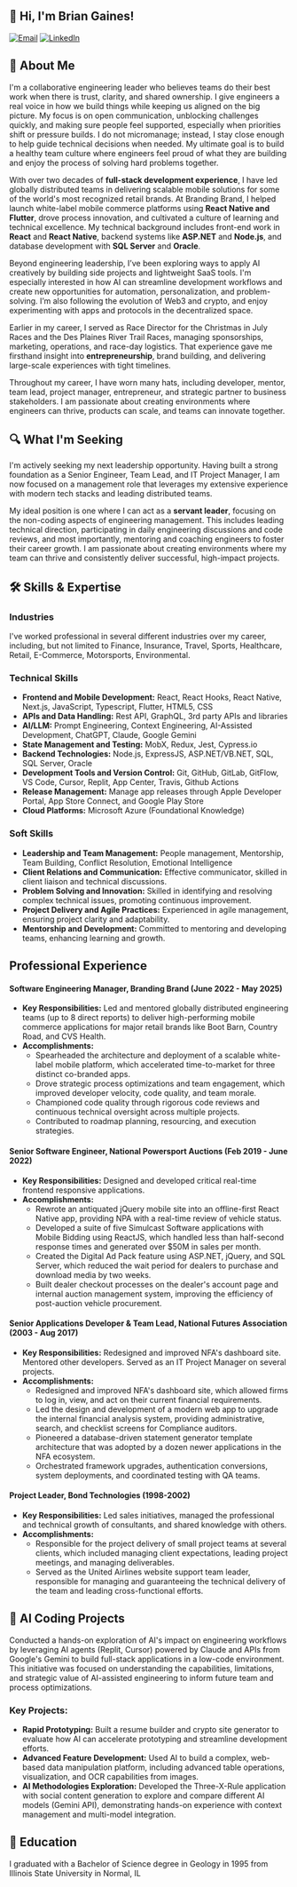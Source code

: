 ## 👋 Hi, I'm Brian Gaines!

[![Email](https://img.shields.io/badge/Email-D14836?style=for-the-badge&logo=gmail&logoColor=white)](mailto:briang.sandiego@gmail.com) [![LinkedIn](https://img.shields.io/badge/LinkedIn-0077B5?style=for-the-badge&logo=linkedin&logoColor=white)](https://www.linkedin.com/in/briangaines)

## 🚀 About Me

I'm a collaborative engineering leader who believes teams do their best work when there is trust, clarity, and shared ownership. I give engineers a real voice in how we build things while keeping us aligned on the big picture. My focus is on open communication, unblocking challenges quickly, and making sure people feel supported, especially when priorities shift or pressure builds. I do not micromanage; instead, I stay close enough to help guide technical decisions when needed. My ultimate goal is to build a healthy team culture where engineers feel proud of what they are building and enjoy the process of solving hard problems together.

With over two decades of **full-stack development experience**, I have led globally distributed teams in delivering scalable mobile solutions for some of the world's most recognized retail brands. At Branding Brand, I helped launch white-label mobile commerce platforms using **React Native and Flutter**, drove process innovation, and cultivated a culture of learning and technical excellence. My technical background includes front-end work in **React** and **React Native**, backend systems like **ASP.NET** and **Node.js**, and database development with **SQL Server** and **Oracle**.

Beyond engineering leadership, I’ve been exploring ways to apply AI creatively by building side projects and lightweight SaaS tools. I'm especially interested in how AI can streamline development workflows and create new opportunities for automation, personalization, and problem-solving. I’m also following the evolution of Web3 and crypto, and enjoy experimenting with apps and protocols in the decentralized space.

Earlier in my career, I served as Race Director for the Christmas in July Races and the Des Plaines River Trail Races, managing sponsorships, marketing, operations, and race-day logistics. That experience gave me firsthand insight into **entrepreneurship**, brand building, and delivering large-scale experiences with tight timelines.

Throughout my career, I have worn many hats, including developer, mentor, team lead, project manager, entrepreneur, and strategic partner to business stakeholders. I am passionate about creating environments where engineers can thrive, products can scale, and teams can innovate together.

## 🔍 What I'm Seeking

I'm actively seeking my next leadership opportunity. Having built a strong foundation as a Senior Engineer, Team Lead, and IT Project Manager, I am now focused on a management role that leverages my extensive experience with modern tech stacks and leading distributed teams.

My ideal position is one where I can act as a **servant leader**, focusing on the non-coding aspects of engineering management. This includes leading technical direction, participating in daily engineering discussions and code reviews, and most importantly, mentoring and coaching engineers to foster their career growth. I am passionate about creating environments where my team can thrive and consistently deliver successful, high-impact projects.

## 🛠️ Skills & Expertise

### Industries

I've worked professional in several different industries over my career, including, but not limited to Finance, Insurance, Travel, Sports, Healthcare, Retail, E-Commerce, Motorsports, Environmental. 

### Technical Skills

* **Frontend and Mobile Development:** React, React Hooks, React Native, Next.js, JavaScript, Typescript, Flutter, HTML5, CSS
* **APIs and Data Handling:** Rest API, GraphQL, 3rd party APIs and libraries
* **AI/LLM:** Prompt Engineering, Context Engineering, AI-Assisted Development, ChatGPT, Claude, Google Gemini
* **State Management and Testing:** MobX, Redux, Jest, Cypress.io
* **Backend Technologies:** Node.js, ExpressJS, ASP.NET/VB.NET, SQL, SQL Server, Oracle
* **Development Tools and Version Control:** Git, GitHub, GitLab, GitFlow, VS Code, Cursor, Replit, App Center, Travis, Github Actions
* **Release Management:** Manage app releases through Apple Developer Portal, App Store Connect, and Google Play Store
* **Cloud Platforms:** Microsoft Azure (Foundational Knowledge)

### Soft Skills

* **Leadership and Team Management:** People management, Mentorship, Team Building, Conflict Resolution, Emotional Intelligence
* **Client Relations and Communication:** Effective communicator, skilled in client liaison and technical discussions.
* **Problem Solving and Innovation:** Skilled in identifying and resolving complex technical issues, promoting continuous improvement.
* **Project Delivery and Agile Practices:** Experienced in agile management, ensuring project clarity and adaptability.
* **Mentorship and Development:** Committed to mentoring and developing teams, enhancing learning and growth.

## Professional Experience

#### **Software Engineering Manager, Branding Brand** (June 2022 - May 2025)

* **Key Responsibilities:** Led and mentored globally distributed engineering teams (up to 8 direct reports) to deliver high-performing mobile commerce applications for major retail brands like Boot Barn, Country Road, and CVS Health.
* **Accomplishments:**
    * Spearheaded the architecture and deployment of a scalable white-label mobile platform, which accelerated time-to-market for three distinct co-branded apps.
    * Drove strategic process optimizations and team engagement, which improved developer velocity, code quality, and team morale.
    * Championed code quality through rigorous code reviews and continuous technical oversight across multiple projects.
    * Contributed to roadmap planning, resourcing, and execution strategies.

#### **Senior Software Engineer, National Powersport Auctions** (Feb 2019 - June 2022)

* **Key Responsibilities:** Designed and developed critical real-time frontend responsive applications.
* **Accomplishments:**
    * Rewrote an antiquated jQuery mobile site into an offline-first React Native app, providing NPA with a real-time review of vehicle status.
    * Developed a suite of five Simulcast Software applications with Mobile Bidding using ReactJS, which handled less than half-second response times and generated over $50M in sales per month.
    * Created the Digital Ad Pack feature using ASP.NET, jQuery, and SQL Server, which reduced the wait period for dealers to purchase and download media by two weeks.
    * Built dealer checkout processes on the dealer's account page and internal auction management system, improving the efficiency of post-auction vehicle procurement.

#### **Senior Applications Developer & Team Lead, National Futures Association** (2003 - Aug 2017)

* **Key Responsibilities:** Redesigned and improved NFA's dashboard site. Mentored other developers. Served as an IT Project Manager on several projects.
* **Accomplishments:**
    * Redesigned and improved NFA's dashboard site, which allowed firms to log in, view, and act on their current financial requirements.
    * Led the design and development of a modern web app to upgrade the internal financial analysis system, providing administrative, search, and checklist screens for Compliance auditors.
    * Pioneered a database-driven statement generator template architecture that was adopted by a dozen newer applications in the NFA ecosystem.
    * Orchestrated framework upgrades, authentication conversions, system deployments, and coordinated testing with QA teams.

#### **Project Leader, Bond Technologies** (1998-2002)

* **Key Responsibilities:** Led sales initiatives, managed the professional and technical growth of consultants, and shared knowledge with others.
* **Accomplishments:**
    * Responsible for the project delivery of small project teams at several clients, which included managing client expectations, leading project meetings, and managing deliverables.
    * Served as the United Airlines website support team leader, responsible for managing and guaranteeing the technical delivery of the team and leading cross-functional efforts.

## 💼 AI Coding Projects

Conducted a hands-on exploration of AI's impact on engineering workflows by leveraging AI agents (Replit, Cursor) powered by Claude and APIs from Google's Gemini to build full-stack applications in a low-code environment. This initiative was focused on understanding the capabilities, limitations, and strategic value of AI-assisted engineering to inform future team and process optimizations.

### Key Projects:

* **Rapid Prototyping:** Built a resume builder and crypto site generator to evaluate how AI can accelerate prototyping and streamline development efforts.
* **Advanced Feature Development:** Used AI to build a complex, web-based data manipulation platform, including advanced table operations, visualization, and OCR capabilities from images.
* **AI Methodologies Exploration:** Developed the Three-X-Rule application with social content generation to explore and compare different AI models (Gemini API), demonstrating hands-on experience with context management and multi-model integration.

## 🏫 Education

I graduated with a Bachelor of Science degree in Geology in 1995 from Illinois State University in Normal, IL
